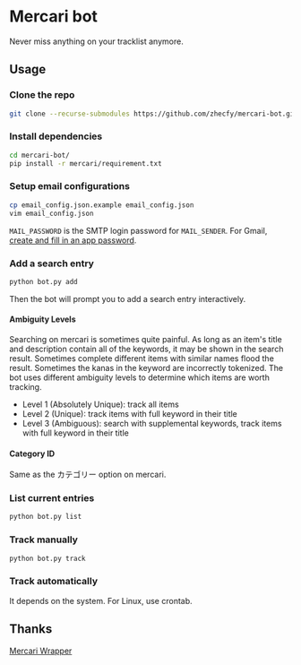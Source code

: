 # Mercari bot

Never miss anything on your tracklist anymore.

## Usage

### Clone the repo
```bash
git clone --recurse-submodules https://github.com/zhecfy/mercari-bot.git
```

### Install dependencies
```bash
cd mercari-bot/
pip install -r mercari/requirement.txt
```

### Setup email configurations
```bash
cp email_config.json.example email_config.json
vim email_config.json
```
`MAIL_PASSWORD` is the SMTP login password for `MAIL_SENDER`.
For Gmail, [create and fill in an app password](https://support.google.com/mail/answer/185833).

### Add a search entry
```bash
python bot.py add
```

Then the bot will prompt you to add a search entry interactively.

#### Ambiguity Levels

Searching on mercari is sometimes quite painful. As long as an item's title and description contain all of the keywords, it may be shown in the search result. Sometimes complete different items with similar names flood the result. Sometimes the kanas in the keyword are incorrectly tokenized. The bot uses different ambiguity levels to determine which items are worth tracking.

- Level 1 (Absolutely Unique): track all items
- Level 2 (Unique): track items with full keyword in their title
- Level 3 (Ambiguous): search with supplemental keywords, track items with full keyword in their title

#### Category ID

Same as the カテゴリー option on mercari.

### List current entries
```bash
python bot.py list
```

### Track manually
```bash
python bot.py track
```

### Track automatically

It depends on the system. For Linux, use crontab.

## Thanks

[Mercari Wrapper](https://github.com/marvinody/mercari)
